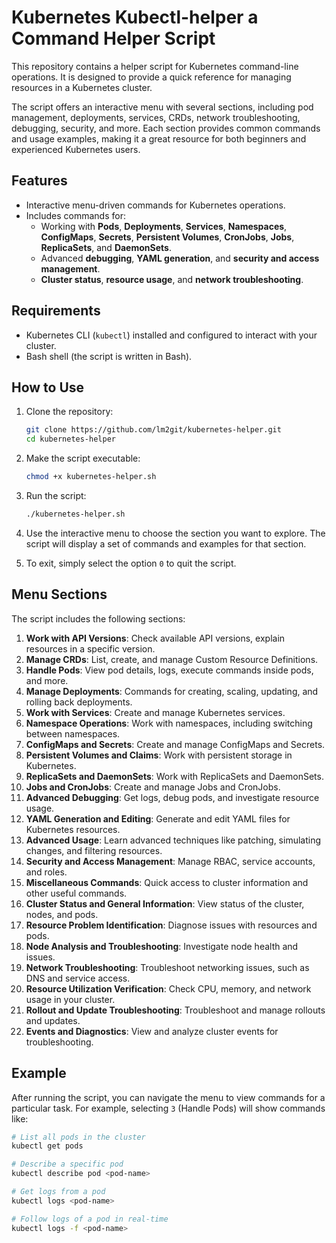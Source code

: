 # Kubernetes Kubectl-helper a Command Helper Script

This repository contains a helper script for Kubernetes command-line operations. It is designed to provide a quick reference for managing resources in a Kubernetes cluster.

The script offers an interactive menu with several sections, including pod management, deployments, services, CRDs, network troubleshooting, debugging, security, and more. Each section provides common commands and usage examples, making it a great resource for both beginners and experienced Kubernetes users.

## Features

- Interactive menu-driven commands for Kubernetes operations.
- Includes commands for:
  - Working with **Pods**, **Deployments**, **Services**, **Namespaces**, **ConfigMaps**, **Secrets**, **Persistent Volumes**, **CronJobs**, **Jobs**, **ReplicaSets**, and **DaemonSets**.
  - Advanced **debugging**, **YAML generation**, and **security and access management**.
  - **Cluster status**, **resource usage**, and **network troubleshooting**.

  
## Requirements

- Kubernetes CLI (`kubectl`) installed and configured to interact with your cluster.
- Bash shell (the script is written in Bash).
  
## How to Use

1. Clone the repository:
    ```bash
    git clone https://github.com/lm2git/kubernetes-helper.git
    cd kubernetes-helper
    ```

2. Make the script executable:
    ```bash
    chmod +x kubernetes-helper.sh
    ```

3. Run the script:
    ```bash
    ./kubernetes-helper.sh
    ```

4. Use the interactive menu to choose the section you want to explore. The script will display a set of commands and examples for that section.

5. To exit, simply select the option `0` to quit the script.

## Menu Sections

The script includes the following sections:

1. **Work with API Versions**: Check available API versions, explain resources in a specific version.
2. **Manage CRDs**: List, create, and manage Custom Resource Definitions.
3. **Handle Pods**: View pod details, logs, execute commands inside pods, and more.
4. **Manage Deployments**: Commands for creating, scaling, updating, and rolling back deployments.
5. **Work with Services**: Create and manage Kubernetes services.
6. **Namespace Operations**: Work with namespaces, including switching between namespaces.
7. **ConfigMaps and Secrets**: Create and manage ConfigMaps and Secrets.
8. **Persistent Volumes and Claims**: Work with persistent storage in Kubernetes.
9. **ReplicaSets and DaemonSets**: Work with ReplicaSets and DaemonSets.
10. **Jobs and CronJobs**: Create and manage Jobs and CronJobs.
11. **Advanced Debugging**: Get logs, debug pods, and investigate resource usage.
12. **YAML Generation and Editing**: Generate and edit YAML files for Kubernetes resources.
13. **Advanced Usage**: Learn advanced techniques like patching, simulating changes, and filtering resources.
14. **Security and Access Management**: Manage RBAC, service accounts, and roles.
15. **Miscellaneous Commands**: Quick access to cluster information and other useful commands.
16. **Cluster Status and General Information**: View status of the cluster, nodes, and pods.
17. **Resource Problem Identification**: Diagnose issues with resources and pods.
18. **Node Analysis and Troubleshooting**: Investigate node health and issues.
19. **Network Troubleshooting**: Troubleshoot networking issues, such as DNS and service access.
20. **Resource Utilization Verification**: Check CPU, memory, and network usage in your cluster.
21. **Rollout and Update Troubleshooting**: Troubleshoot and manage rollouts and updates.
22. **Events and Diagnostics**: View and analyze cluster events for troubleshooting.

## Example

After running the script, you can navigate the menu to view commands for a particular task. For example, selecting `3` (Handle Pods) will show commands like:

```bash
# List all pods in the cluster
kubectl get pods

# Describe a specific pod
kubectl describe pod <pod-name>

# Get logs from a pod
kubectl logs <pod-name>

# Follow logs of a pod in real-time
kubectl logs -f <pod-name>
```
